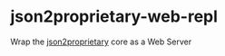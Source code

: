 # json2proprietary-web-repl
Wrap the [json2proprietary](https://github.com/stuartZhang/json2proprietary.git) core as a Web Server